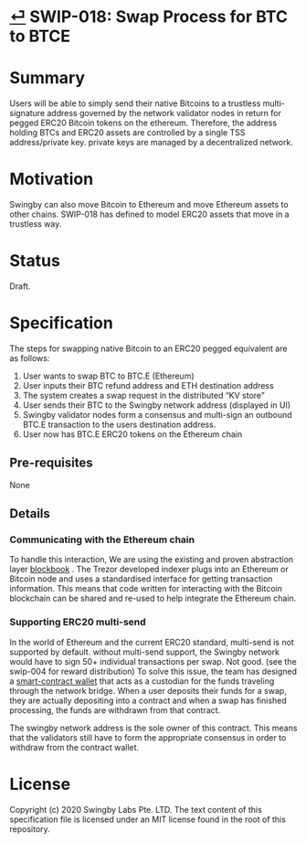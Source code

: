 # [⏎](./readme.md) SWIP-018: Swap Process for BTC to BTCE


# Summary

Users will be able to simply send their native Bitcoins to a trustless multi-signature address governed by the network validator nodes in return for pegged ERC20 Bitcoin tokens on the ethereum.
Therefore, the address holding BTCs and ERC20 assets are controlled by a single TSS address/private key. private keys are managed by a decentralized network. 

# Motivation

Swingby can also move Bitcoin to Ethereum and move Ethereum assets to other chains. SWIP-018 has defined to model ERC20 assets that move in a trustless way.

# Status

Draft.

# Specification

The steps for swapping native Bitcoin to an ERC20 pegged equivalent are as follows:

1. User wants to swap BTC to BTC.E (Ethereum)
2. User inputs their BTC refund address and ETH destination address
3. The system creates a swap request in the distributed “KV store”
4. User sends their BTC to the Swingby network address (displayed in UI)
5. Swingby validator nodes form a consensus and multi-sign an outbound BTC.E transaction to the users destination address.
6. User now has BTC.E ERC20 tokens on the Ethereum chain

## Pre-requisites

None

## Details

### Communicating with the Ethereum chain
To handle this interaction, We are using the existing and proven abstraction layer [blockbook](https://github.com/trezor/blockbook)
. The Trezor developed indexer plugs into an Ethereum or Bitcoin node and uses a standardised interface for getting transaction information. This means that code written for interacting with the Bitcoin blockchain can be shared and re-used to help integrate the Ethereum chain.

### Supporting ERC20 multi-send
In the world of Ethereum and the current ERC20 standard, multi-send is not supported by default. without multi-send support, the Swingby network would have to sign 50+ individual transactions per swap. Not good. (see the swip-004 for reward distribution)
To solve this issue, the team has designed a [smart-contract wallet](https://github.com/SwingbyProtocol/BEP20Token/blob/master/contracts/MultiSendWallet.sol) that acts as a custodian for the funds traveling through the network bridge. When a user deposits their funds for a swap, they are actually depositing into a contract and when a swap has finished processing, the funds are withdrawn from that contract.

The swingby network address is the sole owner of this contract. This means that the validators still have to form the appropriate consensus in order to withdraw from the contract wallet.

# License

Copyright (c) 2020 Swingby Labs Pte. LTD. The text content of this specification file is licensed under an MIT license found in the root of this repository.

